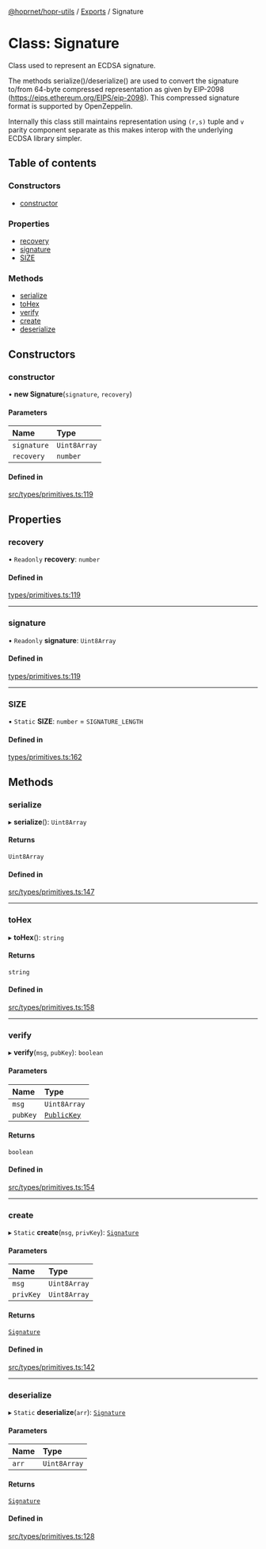 [@hoprnet/hopr-utils](../README.md) / [Exports](../modules.md) / Signature

# Class: Signature

Class used to represent an ECDSA signature.

The methods serialize()/deserialize() are used to convert the signature
to/from 64-byte compressed representation as given by EIP-2098 (https://eips.ethereum.org/EIPS/eip-2098).
This compressed signature format is supported by OpenZeppelin.

Internally this class still maintains representation using `(r,s)` tuple and `v` parity component separate
as this makes interop with the underlying ECDSA library simpler.

## Table of contents

### Constructors

- [constructor](Signature.md#constructor)

### Properties

- [recovery](Signature.md#recovery)
- [signature](Signature.md#signature)
- [SIZE](Signature.md#size)

### Methods

- [serialize](Signature.md#serialize)
- [toHex](Signature.md#tohex)
- [verify](Signature.md#verify)
- [create](Signature.md#create)
- [deserialize](Signature.md#deserialize)

## Constructors

### constructor

• **new Signature**(`signature`, `recovery`)

#### Parameters

| Name | Type |
| :------ | :------ |
| `signature` | `Uint8Array` |
| `recovery` | `number` |

#### Defined in

[src/types/primitives.ts:119](https://github.com/hoprnet/hoprnet/blob/master/packages/utils/src/types/primitives.ts#L119)

## Properties

### recovery

• `Readonly` **recovery**: `number`

#### Defined in

[types/primitives.ts:119](https://github.com/hoprnet/hoprnet/blob/master/packages/utils/src/types/primitives.ts#L119)

___

### signature

• `Readonly` **signature**: `Uint8Array`

#### Defined in

[types/primitives.ts:119](https://github.com/hoprnet/hoprnet/blob/master/packages/utils/src/types/primitives.ts#L119)

___

### SIZE

▪ `Static` **SIZE**: `number` = `SIGNATURE_LENGTH`

#### Defined in

[types/primitives.ts:162](https://github.com/hoprnet/hoprnet/blob/master/packages/utils/src/types/primitives.ts#L162)

## Methods

### serialize

▸ **serialize**(): `Uint8Array`

#### Returns

`Uint8Array`

#### Defined in

[src/types/primitives.ts:147](https://github.com/hoprnet/hoprnet/blob/master/packages/utils/src/types/primitives.ts#L147)

___

### toHex

▸ **toHex**(): `string`

#### Returns

`string`

#### Defined in

[src/types/primitives.ts:158](https://github.com/hoprnet/hoprnet/blob/master/packages/utils/src/types/primitives.ts#L158)

___

### verify

▸ **verify**(`msg`, `pubKey`): `boolean`

#### Parameters

| Name | Type |
| :------ | :------ |
| `msg` | `Uint8Array` |
| `pubKey` | [`PublicKey`](PublicKey.md) |

#### Returns

`boolean`

#### Defined in

[src/types/primitives.ts:154](https://github.com/hoprnet/hoprnet/blob/master/packages/utils/src/types/primitives.ts#L154)

___

### create

▸ `Static` **create**(`msg`, `privKey`): [`Signature`](Signature.md)

#### Parameters

| Name | Type |
| :------ | :------ |
| `msg` | `Uint8Array` |
| `privKey` | `Uint8Array` |

#### Returns

[`Signature`](Signature.md)

#### Defined in

[src/types/primitives.ts:142](https://github.com/hoprnet/hoprnet/blob/master/packages/utils/src/types/primitives.ts#L142)

___

### deserialize

▸ `Static` **deserialize**(`arr`): [`Signature`](Signature.md)

#### Parameters

| Name | Type |
| :------ | :------ |
| `arr` | `Uint8Array` |

#### Returns

[`Signature`](Signature.md)

#### Defined in

[src/types/primitives.ts:128](https://github.com/hoprnet/hoprnet/blob/master/packages/utils/src/types/primitives.ts#L128)
